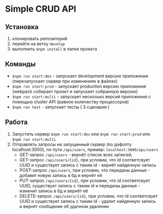 # Simple CRUD API

## Установка

1. клонировать репозиторий
2. перейти на ветку `develop`
3. выполнить `$npm install` в папке проекта

## Команды

- `$npm run start:dev` - запускает development версию приложения (перезапускает сервер при изменениях в файлах)
- `$npm run start:prod` - запускает production версию приложения (webpack собирает проект и запускает собранную версию)
- `$npm run start:multi` - запускает несколько версий приложения с помощью cluster API (равное количеству процессоров)
- `$npm run test` - запускает тесты ( 3 сценария )

## Работа

1. Запустить сервер `$npm run start:dev` или `$npm run start:prod` или `$npm run start:multi`
2. Отправлять запросы на запущенный сервер (по дэфолту localhost:3000), по пути `/api/users`, пример: `localhost:3000/api/users`
   - GET-запрос `/api/users` - вернёт список всех записей;
   - GET-запрос `/api/users/{id}`, при условии, что id соответсвует UUID и существует запись с таким id - вернёт найденную запись
   - POST-запрос `/api/users`, при условии, что переданы данные - добавит новую запись в бд и вернёт её
   - PUT-запрос `/api/users/{id}`, при условии, что id соответсвует UUID, существует запись с таким id и переданы данные - изменит запись в бд и вернёт её
   - DELETE-запрос `/api/users/{id}`, при условии, что id соответсвует UUID и существует запись с таким id - удалит найденную запись и вернёт сообщение об удачном удалении
